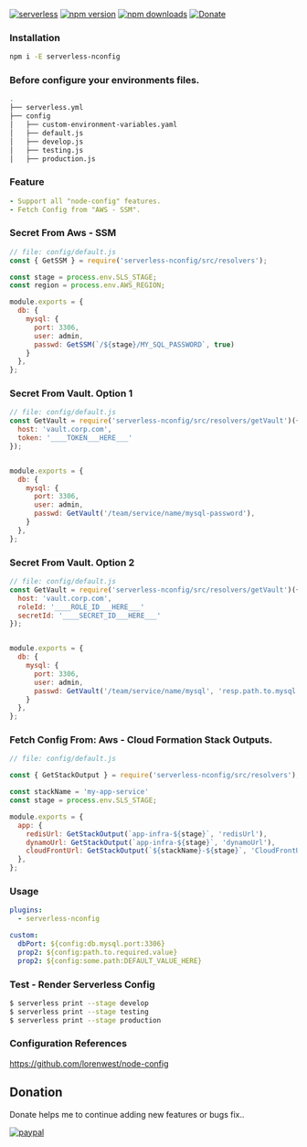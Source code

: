 [![serverless](http://public.serverless.com/badges/v3.svg)](http://www.serverless.com)
[![npm version](https://badge.fury.io/js/serverless-config.svg)](https://badge.fury.io/js/serverless-nconfig)
[![npm downloads](https://img.shields.io/npm/dt/serverless-nconfig.svg?style=flat)](https://www.npmjs.com/package/serverless-nconfig)
[![Donate](https://img.shields.io/badge/Donate-PayPal-green.svg)](https://www.paypal.com/cgi-bin/webscr?cmd=_s-xclick&hosted_button_id=278YCRJXTXLXJ)


### Installation
```bash
npm i -E serverless-nconfig
```

### Before configure your environments files.
```bash
.
├── serverless.yml
├── config
│   ├── custom-environment-variables.yaml
│   ├── default.js
│   ├── develop.js
│   ├── testing.js
│   ├── production.js

```

### Feature
```yaml
- Support all "node-config" features.
- Fetch Config from "AWS - SSM".
```

### Secret From Aws - SSM
```javascript
// file: config/default.js
const { GetSSM } = require('serverless-nconfig/src/resolvers');

const stage = process.env.SLS_STAGE;
const region = process.env.AWS_REGION;

module.exports = {
  db: {
    mysql: {
      port: 3306,
      user: admin,
      passwd: GetSSM(`/${stage}/MY_SQL_PASSWORD`, true)
    }
  },
};
```

### Secret From Vault. Option 1
```javascript
// file: config/default.js
const GetVault = require('serverless-nconfig/src/resolvers/getVault')({
  host: 'vault.corp.com',
  token: '____TOKEN___HERE___'
});


module.exports = {
  db: {
    mysql: {
      port: 3306,
      user: admin,
      passwd: GetVault('/team/service/name/mysql-password'),
    }
  },
};
```


### Secret From Vault. Option 2
```javascript
// file: config/default.js
const GetVault = require('serverless-nconfig/src/resolvers/getVault')({
  host: 'vault.corp.com',
  roleId: '____ROLE_ID___HERE___'
  secretId: '____SECRET_ID___HERE___'
});


module.exports = {
  db: {
    mysql: {
      port: 3306,
      user: admin,
      passwd: GetVault('/team/service/name/mysql', 'resp.path.to.mysql.pass')
    }
  },
};
```



### Fetch Config From: Aws - Cloud Formation Stack Outputs.
```javascript
// file: config/default.js

const { GetStackOutput } = require('serverless-nconfig/src/resolvers');

const stackName = 'my-app-service'
const stage = process.env.SLS_STAGE;

module.exports = {
  app: {
    redisUrl: GetStackOutput(`app-infra-${stage}`, 'redisUrl'),
    dynamoUrl: GetStackOutput(`app-infra-${stage}`, 'dynamoUrl'),
    cloudFrontUrl: GetStackOutput(`${stackName}-${stage}`, 'CloudFrontUrl')
  },
};
```

### Usage
```yaml
plugins:
  - serverless-nconfig

custom:
  dbPort: ${config:db.mysql.port:3306}
  prop2: ${config:path.to.required.value}
  prop2: ${config:some.path:DEFAULT_VALUE_HERE}

```


### Test - Render Serverless Config
```bash
$ serverless print --stage develop
$ serverless print --stage testing
$ serverless print --stage production
```


### Configuration References
https://github.com/lorenwest/node-config


## Donation
Donate helps me to continue adding new features or bugs fix..

[![paypal](https://www.paypalobjects.com/en_US/i/btn/btn_donateCC_LG.gif)](https://www.paypal.com/cgi-bin/webscr?cmd=_s-xclick&hosted_button_id=278YCRJXTXLXJ)
